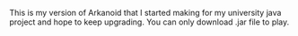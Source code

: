 This is my version of Arkanoid that I started making for my university java project and hope to keep upgrading. You can only download .jar file to play.
